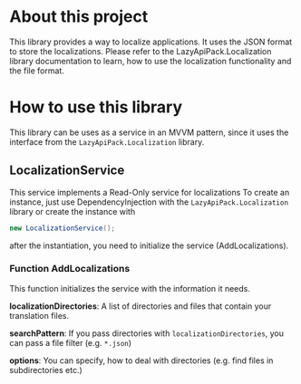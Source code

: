 # About this project
This library provides a way to localize applications.
It uses the JSON format to store the localizations.
Please refer to the LazyApiPack.Localization library documentation to learn, how to use the localization functionality and the file format.

# How to use this library
This library can be uses as a service in an MVVM pattern, since it uses the interface from the `LazyApiPack.Localization` library.

## LocalizationService
This service implements a Read-Only service for localizations
To create an instance, just use DependencyInjection with the `LazyApiPack.Localization` library or create the instance with 
```cs
new LocalizationService();
```
after the instantiation, you need to initialize the service (AddLocalizations).

### Function AddLocalizations
This function initializes the service with the information it needs.

**localizationDirectories**:
A list of directories and files that contain your translation files.

**searchPattern**: If you pass directories with `localizationDirectories`, you can pass a file filter (e.g. `*.json`)

**options**: You can specify, how to deal with directories (e.g. find files in subdirectories etc.)
